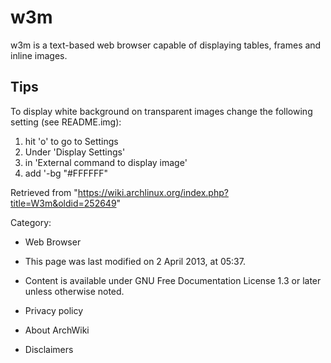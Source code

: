 w3m
===

w3m is a text-based web browser capable of displaying tables, frames and
inline images.

Tips
----

To display white background on transparent images change the following
setting (see README.img):

1.  hit 'o' to go to Settings
2.  Under 'Display Settings'
3.  in 'External command to display image'
4.  add '-bg "#FFFFFF"

Retrieved from
"https://wiki.archlinux.org/index.php?title=W3m&oldid=252649"

Category:

-   Web Browser

-   This page was last modified on 2 April 2013, at 05:37.
-   Content is available under GNU Free Documentation License 1.3 or
    later unless otherwise noted.
-   Privacy policy
-   About ArchWiki
-   Disclaimers
